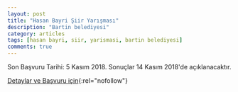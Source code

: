 ```yaml
---
layout: post
title: "Hasan Bayri Şiir Yarışması"
description: "Bartin belediyesi"
category: articles
tags: [hasan bayri, siir, yarismasi, bartin belediyesi]
comments: true
---
```


Son Başvuru Tarihi: 5 Kasım 2018. Sonuçlar 14 Kasım 2018'de açıklanacaktır.

[Detaylar ve Başvuru için](https://www.guncel-egitim.org/2018-hasan-bayri-siir-yarismasi/){:rel="nofollow"}